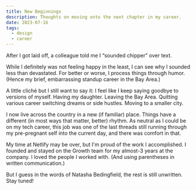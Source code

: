```yaml
---
title: New Beginnings
description: Thoughts on moving onto the next chapter in my career.
date: 2023-07-16
tags:
  - design
  - career
---
```

After I got laid off, a colleague told me I “sounded chipper” over text. 

While I definitely was not feeling happy in the least, I can see why I sounded less than devastated. For better or worse, I process things through humor. (Hence my brief, embarrassing standup career in the Bay Area.)

A little cliché but I still want to say it: I feel like I keep saying goodbye to versions of myself. Having my daughter. Leaving the Bay Area. Quitting various career switching dreams or side hustles. Moving to a smaller city. 

I now live across the country in a new (if familiar) place. Things have a different (in most ways that matter, better) rhythm. As neutral as I could be on my tech career, this job was one of the last threads still running through my pre-pregnant self into the current day, and there was comfort in that. 

My time at Netlify may be over, but I'm proud of the work I accomplished. I founded and stayed on the Growth team for my almost-3 years at the company. I loved the people I worked with. (And using parentheses in written communication.) 

But I guess in the words of Natasha Bedingfield, the rest is still unwritten. Stay tuned! 